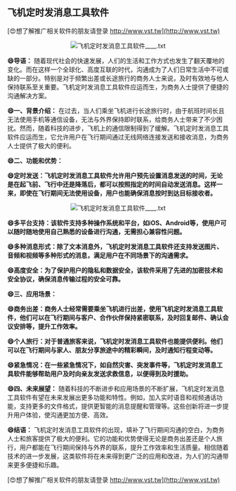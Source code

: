 ## **飞机定时发消息工具软件**

[😍想了解推广相关软件的朋友请登录 http://www.vst.tw](http://www.vst.tw)

 <center><img src="https://vst.tw/MP4/tuiguang/png/5.png" alt="飞机定时发消息工具软件____.txt"></center>

**😄导语：**
随着现代社会的快速发展，人们的生活和工作方式也发生了翻天覆地的变化。而在这样一个全球化、高度互联的时代，沟通成为了人们日常生活中不可或缺的一部分。特别是对于频繁出差或长途旅行的商务人士来说，及时有效地与他人保持联系至关重要。飞机定时发消息工具软件应运而生，为商务人士提供了便捷的沟通解决方案。

**😄一、背景介绍：**
在过去，当人们乘坐飞机进行长途旅行时，由于航班时间长且无法使用手机等通信设备，无法与外界保持即时联系，给商务人士带来了不少困扰。然而，随着科技的进步，飞机上的通信限制得到了缓解。飞机定时发消息工具软件应运而生，它允许用户在飞行期间通过无线网络连接发送和接收消息，为商务人士提供了极大的便利。

**😄二、功能和优势：**

**😄定时发送：飞机定时发消息工具软件允许用户预先设置消息发送的时间，无论是在起飞前、飞行中还是降落后，都可以按照指定的时间自动发送消息。这样一来，即使在飞行期间无法使用设备，用户也能确保消息按时到达目标接收者。**

 <center><img src="https://vst.tw/MP4/tuiguang/png/6.png" alt="飞机定时发消息工具软件____.txt"></center>

**😄多平台支持：该软件支持多种操作系统和平台，如iOS、Android等，使用户可以随时随地使用自己熟悉的设备进行沟通，无需担心兼容性问题。**

**😄多种消息形式：除了文本消息外，飞机定时发消息工具软件还支持发送图片、音频和视频等多种形式的消息，满足用户在不同场景下的沟通需求。**

**😄高度安全：为了保护用户的隐私和数据安全，该软件采用了先进的加密技术和安全协议，确保消息传输过程的安全可靠。**

**😄三、应用场景：**

**😄商务出差：商务人士经常需要乘坐飞机进行出差，使用飞机定时发消息工具软件，他们可以在飞行期间与客户、合作伙伴保持紧密联系，及时回复邮件、确认会议安排等，提升工作效率。**

**😄个人旅行：对于普通旅客来说，飞机定时发消息工具软件也能提供便利。他们可以在飞行期间与家人、朋友分享旅途中的精彩瞬间，及时通知行程变动等。**

**😄紧急情况：在一些紧急情况下，如自然灾害、突发事件等，飞机定时发消息工具软件能够帮助用户及时向亲友发送求救信息，以便得到及时援助。**

**😄四、未来展望：**
随着科技的不断进步和应用场景的不断扩展，飞机定时发消息工具软件有望在未来发展出更多功能和特性。例如，加入实时语音和视频通话功能，支持更多的文件格式，提供更智能的消息提醒和管理等。这些创新将进一步提升用户体验，使沟通更加方便、高效。

**😄结语：**
飞机定时发消息工具软件的出现，填补了飞行期间沟通的空白，为商务人士和旅客提供了极大的便利。它的功能和优势使得无论是商务出差还是个人旅行，用户都能在飞行期间保持与外界的联系，提升工作效率和生活质量。相信随着技术的进一步发展，这类软件将在未来得到更广泛的应用和改进，为人们的沟通带来更多便捷和乐趣。

[😍想了解推广相关软件的朋友请登录 http://www.vst.tw](http://www.vst.tw)



